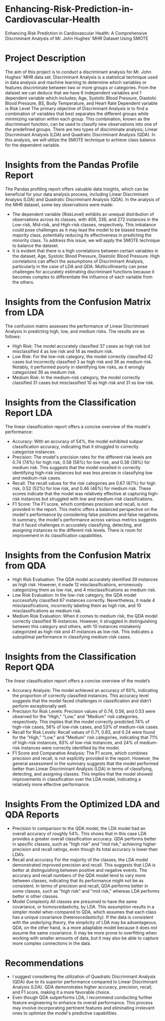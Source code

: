 # Enhancing-Risk-Prediction-in-Cardiovascular-Health
Enhancing Risk Prediction in Cardiovascular Health: A Comprehensive Discriminant Analysis of Mr. John Hughes' MHR Dataset Using SMOTE

# Project Description
The aim of this project is to conduct a discriminant analysis for Mr. John Hughes' MHR data set. Discriminant Analysis is a statistical technique used in data analysis and machine learning to determine which variables or features discriminate between two or more groups or categories.
From the dataset we can deduce that we have 6 independent variables and 1 dependent variable which includes; 
Age, Systolic Blood Pressure, Diastolic Blood Pressure, BS, Body Temperature, and Heart Rate 
Dependent variable is Risk Level
The primary objective of Discriminant Analysis is to find a combination of variables that best separates the different groups while minimizing variation within each group. This combination, known as the discriminant function, can be used to classify new observations into one of the predefined groups.
There are two types of discriminate analysis; Linear Discriminant Analysis (LDA) and Quadratic Discriminant Analysis (QDA).
In this analysis, we will utilize the SMOTE technique to achieve class balance for the dependent variable.

# Insights from the Pandas Profile Report
The Pandas profiling report offers valuable data insights, which can be beneficial for your data analysis process, including Linear Discriminant Analysis (LDA) and Quadratic Discriminant Analysis (QDA). In the analysis of the MHR dataset, some key observations were made:
- The dependent variable (RiskLevel) exhibits an unequal distribution of observations across its classes, with 406, 336, and 272 instances in the Low-risk, Mid-risk, and High-risk classes, respectively. This imbalance could pose challenges as it may lead the model to be biased toward the majority class, potentially reducing its effectiveness in predicting the minority class. To address this issue, we will apply the SMOTE technique to balance the dataset.
- It is evident that there is a high correlations between certain variables in the dataset, Age, Systolic Blood Pressure, Diastolic Blood Pressure. High correlations can affect the assumptions of Discriminant Analysis, particularly in the case of LDA and QDA. Multicollinearity can pose challenges for accurately estimating discriminant functions because it becomes complex to differentiate the influence of each variable from the others.

# Insights from the Confusion Matrix from LDA
The confusion matrix assesses the performance of Linear Discriminant Analysis in predicting high, low, and medium risks. The results are as follows:
- High Risk: The model accurately classified 37 cases as high risk but misclassified 4 as low risk and 14 as medium risk.
- Low Risk: For the low-risk category, the model correctly classified 42 cases but incorrectly classified 3 as high risk and 36 as medium risk. Notably, it performed poorly in identifying low risks, as it wrongly categorized 36 as medium risk.
- Medium Risk: In the medium-risk category, the model correctly classified 31 cases but misclassified 10 as high risk and 31 as low risk.

# Insights from the Classification Report LDA
The linear classification report offers a concise overview of the model's performance:
- Accuracy: With an accuracy of 54%, the model exhibited subpar classification accuracy, indicating that it struggled to correctly categorize instances.
- Precision: The model's precision rates for the different risk levels are 0.74 (74%) for high risk, 0.58 (58%) for low risk, and 0.38 (38%) for medium risk. This suggests that the model excelled in correctly identifying high-risk instances but was less precise in classifying low and medium-risk cases.
- Recall: The recall values for the risk categories are 0.67 (67%) for high risk, 0.52 (52%) for low risk, and 0.46 (46%) for medium risk. These scores indicate that the model was relatively effective at capturing high-risk instances but struggled with low and medium-risk classifications.
- F1 Score: The F1 score, which combines precision and recall, is not provided in the report. This metric offers a balanced perspective on the model's performance by considering false positives and false negatives.
In summary, the model's performance across various metrics suggests that it faced challenges in accurately classifying, detecting, and assigning instances to the different risk levels. There is room for improvement in its classification capabilities.

# Insights from the Confusion Matrix from QDA
- High Risk Evaluation: The QDA model accurately identified 39 instances as high risk. However, it made 12 misclassifications, erroneously categorizing them as low risk, and 4 misclassifications as medium risk.
- Low Risk Evaluation: In the low-risk category, the QDA model successfully classified 67 instances correctly. Nevertheless, it made 4 misclassifications, incorrectly labeling them as high risk, and 10 misclassifications as medium risk.
- Medium Risk Evaluation: When it comes to medium risk, the QDA model correctly classified 16 instances. However, it struggled in distinguishing between this category and others, with 10 instances mistakenly categorized as high risk and 41 instances as low risk. This indicates a suboptimal performance in classifying medium-risk cases.

# Insights from the Classification Report QDA
The linear classification report offers a concise overview of the model’s
- Accuracy Analysis: The model achieved an accuracy of 60%, indicating the proportion of correctly classified instances. This accuracy level suggests that the model faced challenges in classification and didn't perform exceptionally well.
- Precision for Risk Levels: Precision values of 0.74, 0.56, and 0.53 were observed for the "High," "Low," and "Medium" risk categories, respectively. This implies that the model correctly predicted 74% of high-risk cases, 56% of low-risk cases, and 53% of medium-risk cases.
- Recall for Risk Levels: Recall values of 0.71, 0.83, and 0.24 were found for the "High," "Low," and "Medium" risk categories, indicating that 71% of high-risk instances, 83% of low-risk instances, and 24% of medium-risk instances were correctly identified by the model.
- F1 Score and Comparative Analysis: The F1 score, which combines precision and recall, is not explicitly provided in the report. 
However, the general assessment in the summary suggests that the model performed better than Linear Discriminant Analysis (LDA) in terms of classifying, detecting, and assigning classes. This implies that the model showed improvements in classification over the LDA model, indicating a relatively more effective performance.

# Insights From the Optimized LDA and QDA Reports
- Precision
In comparison to the QDA model, the LDA model had an overall accuracy of roughly 54%. This shows that in this case LDA provides a greater overall classification accuracy.  QDA performs better in specific classes, such as "high risk" and "mid risk," achieving higher precision and recall ratings, even though its total accuracy is lower than LDA’s.
- Recall and accuracy
For the majority of the classes, the LDA model demonstrated improved precision and recall. This suggests that LDA is better at distinguishing between positive and negative events. The accuracy and recall numbers of the QDA model tend to vary more between classes, indicating that its performance might not be as consistent. In terms of precision and recall, QDA performs better in some classes, such as "high risk" and "mid risk," whereas LDA performs better in other classes.
- Model Complexity
All classes are presumed to have the same covariance, or homoscedasticity, by LDA. This assumption results in a simpler model when compared to QDA, which assumes that each class has a unique covariance (heteroscedasticity). If the data is consistent with the underlying theory, the simplicity of LDA may be advantageous. QDA, on the other hand, is a more adaptable model because it does not assume the same covariance. It may be more prone to overfitting when working with smaller amounts of data, but it may also be able to capture more complex connections in the data.

# Recommendations 
- I suggest considering the utilization of Quadratic Discriminant Analysis (QDA) due to its superior performance compared to Linear Discriminant Analysis (LDA). QDA demonstrates higher accuracy, precision, recall, and F1 score, making it a more favorable choice.
- Even though QDA outperforms LDA, I recommend conducting further feature engineering to enhance its overall performance. This process may involve incorporating pertinent features and eliminating irrelevant ones to optimize the model's predictive capabilities.







